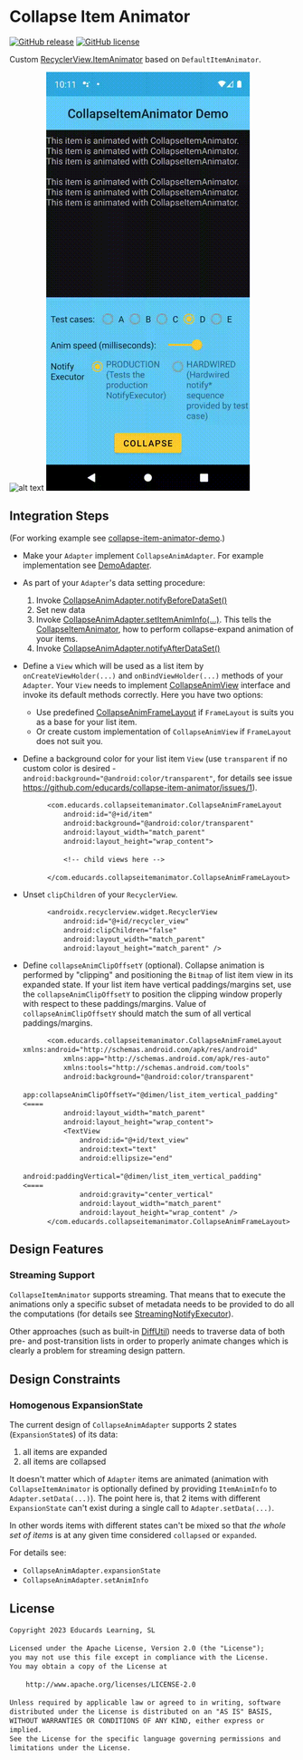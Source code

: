 # Collapse Item Animator

[![GitHub release](https://img.shields.io/github/v/release/educards/collapse-item-animator?include_prereleases&style=flat-square)](https://github.com/educards/collapse-item-animator/releases)
[![GitHub license](https://img.shields.io/github/license/educards/collapse-item-animator?style=flat-square)](https://github.com/educards/collapse-item-animator/blob/main/LICENSE)

Custom [RecyclerView.ItemAnimator](https://developer.android.com/reference/androidx/recyclerview/widget/RecyclerView.ItemAnimator) based on `DefaultItemAnimator`.

<p float="center">
<img src="collapse-item-animator-demo/examples/test-case-a.gif" alt="alt text">
<img src="collapse-item-animator-demo/examples/test-case-d.gif" alt="alt text">
</p>

## Integration Steps

(For working example see [collapse-item-animator-demo](https://github.com/educards/collapse-item-animator/tree/main/collapse-item-animator-demo).)

* Make your `Adapter` implement `CollapseAnimAdapter`.
  For example implementation see [DemoAdapter](https://github.com/educards/collapse-item-animator/blob/main/collapse-item-animator-demo/src/main/java/com/educards/collapseitemanimator/demo/DemoAdapter.kt).

* As part of your `Adapter`'s data setting procedure:
  1. Invoke [CollapseAnimAdapter.notifyBeforeDataSet()](https://github.com/educards/collapse-item-animator/blob/main/collapse-item-animator/src/main/java/com/educards/collapseitemanimator/CollapseAnimAdapter.kt)
  2. Set new data
  3. Invoke [CollapseAnimAdapter.setItemAnimInfo(...)](https://github.com/educards/collapse-item-animator/blob/main/collapse-item-animator/src/main/java/com/educards/collapseitemanimator/CollapseAnimAdapter.kt).
     This tells the [CollapseItemAnimator](https://github.com/educards/collapse-item-animator/blob/main/collapse-item-animator/src/main/java/com/educards/collapseitemanimator/CollapseItemAnimator.kt),
     how to perform collapse-expand animation of your items.
  4. Invoke [CollapseAnimAdapter.notifyAfterDataSet()](https://github.com/educards/collapse-item-animator/blob/main/collapse-item-animator/src/main/java/com/educards/collapseitemanimator/CollapseAnimAdapter.kt)

* Define a `View` which will be used as a list item by `onCreateViewHolder(...)` and `onBindViewHolder(...)` methods of your `Adapter`.
  Your `View` needs to implement [CollapseAnimView](https://github.com/educards/collapse-item-animator/blob/main/collapse-item-animator/src/main/java/com/educards/collapseitemanimator/CollapseAnimView.kt) interface and invoke its default methods correctly.
  Here you have two options:
  * Use predefined [CollapseAnimFrameLayout](https://github.com/educards/collapse-item-animator/blob/main/collapse-item-animator/src/main/java/com/educards/collapseitemanimator/CollapseAnimFrameLayout.kt)
    if `FrameLayout` is suits you as a base for your list item.
  * Or create custom implementation of `CollapseAnimView` if `FrameLayout` does not suit you.

* Define a background color for your list item `View`
  (use `transparent` if no custom color is desired - `android:background="@android:color/transparent"`,
  for details see issue https://github.com/educards/collapse-item-animator/issues/1).

  ```
        <com.educards.collapseitemanimator.CollapseAnimFrameLayout
            android:id="@+id/item"
            android:background="@android:color/transparent"
            android:layout_width="match_parent"
            android:layout_height="wrap_content">

            <!-- child views here -->

        </com.educards.collapseitemanimator.CollapseAnimFrameLayout>
  ```

* Unset `clipChildren` of your `RecyclerView`.
  ```
        <androidx.recyclerview.widget.RecyclerView
            android:id="@+id/recycler_view"
            android:clipChildren="false"
            android:layout_width="match_parent"
            android:layout_height="match_parent" />
  ```

* Define `collapseAnimClipOffsetY` (optional).
  Collapse animation is performed by "clipping" and positioning the `Bitmap` of list item view
  in its expanded state. If your list item have vertical paddings/margins set, use the `collapseAnimClipOffsetY`
  to position the clipping window properly with respect to these paddings/margins.
  Value of `collapseAnimClipOffsetY` should match the sum of all vertical paddings/margins.
  ```
        <com.educards.collapseitemanimator.CollapseAnimFrameLayout xmlns:android="http://schemas.android.com/apk/res/android"
            xmlns:app="http://schemas.android.com/apk/res-auto"
            xmlns:tools="http://schemas.android.com/tools"
            android:background="@android:color/transparent"
            app:collapseAnimClipOffsetY="@dimen/list_item_vertical_padding"    <====
            android:layout_width="match_parent"
            android:layout_height="wrap_content">
            <TextView
                android:id="@+id/text_view"
                android:text="text"
                android:ellipsize="end"
                android:paddingVertical="@dimen/list_item_vertical_padding"    <====
                android:gravity="center_vertical"
                android:layout_width="match_parent"
                android:layout_height="wrap_content" />
        </com.educards.collapseitemanimator.CollapseAnimFrameLayout>
  ```

## Design Features

### Streaming Support
`CollapseItemAnimator` supports streaming.
That means that to execute the animations only a specific subset of metadata
needs to be provided to do all the computations
(for details see [StreamingNotifyExecutor](https://github.com/educards/collapse-item-animator/blob/main/collapse-item-animator/src/main/java/com/educards/collapseitemanimator/StreamingNotifyExecutor.kt)).

Other approaches (such as built-in [DiffUtil](https://developer.android.com/reference/androidx/recyclerview/widget/DiffUtil))
needs to traverse data of both pre- and post-transition lists in order
to properly animate changes which is clearly a problem for streaming design pattern.

## Design Constraints

### Homogenous ExpansionState

The current design of `CollapseAnimAdapter` supports 2 states (`ExpansionState`s) of its data:
1. all items are expanded
2. all items are collapsed
 
It doesn't matter which of `Adapter` items are animated (animation with `CollapseItemAnimator` is
optionally defined by providing `ItemAnimInfo` to `Adapter.setData(...)`). The point here is, that
2 items with different `ExpansionState` can't exist during a single call to `Adapter.setData(...)`.

In other words items with different states can't be mixed so that *the whole set of items* is
at any given time considered `collapsed` or `expanded`.

For details see:
* `CollapseAnimAdapter.expansionState`
* `CollapseAnimAdapter.setAnimInfo`

## License
```
Copyright 2023 Educards Learning, SL

Licensed under the Apache License, Version 2.0 (the "License");
you may not use this file except in compliance with the License.
You may obtain a copy of the License at

    http://www.apache.org/licenses/LICENSE-2.0

Unless required by applicable law or agreed to in writing, software
distributed under the License is distributed on an "AS IS" BASIS,
WITHOUT WARRANTIES OR CONDITIONS OF ANY KIND, either express or implied.
See the License for the specific language governing permissions and
limitations under the License.
```
